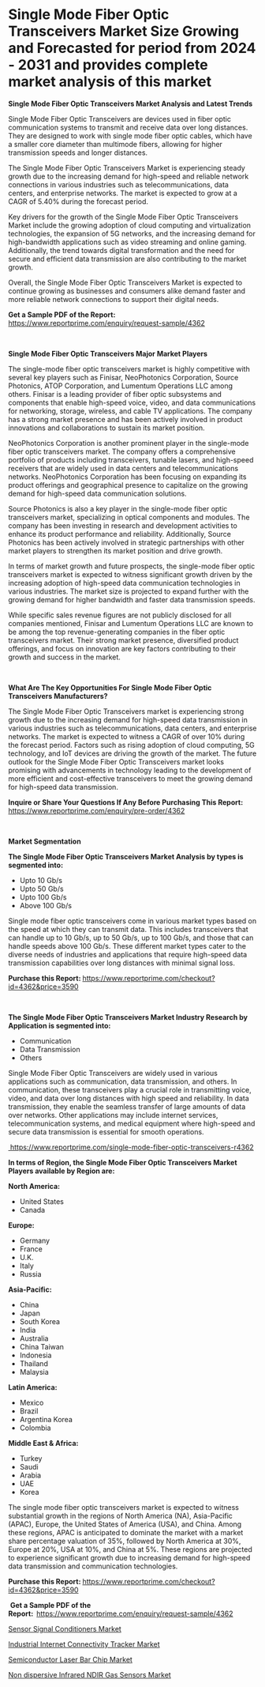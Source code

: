 <p><h1>Single Mode Fiber Optic Transceivers Market Size Growing and Forecasted for period from 2024 - 2031 and provides complete market analysis of this market</h1></p><p><strong>Single Mode Fiber Optic Transceivers Market Analysis and Latest Trends</strong></p>
<p><p>Single Mode Fiber Optic Transceivers are devices used in fiber optic communication systems to transmit and receive data over long distances. They are designed to work with single mode fiber optic cables, which have a smaller core diameter than multimode fibers, allowing for higher transmission speeds and longer distances.</p><p>The Single Mode Fiber Optic Transceivers Market is experiencing steady growth due to the increasing demand for high-speed and reliable network connections in various industries such as telecommunications, data centers, and enterprise networks. The market is expected to grow at a CAGR of 5.40% during the forecast period.</p><p>Key drivers for the growth of the Single Mode Fiber Optic Transceivers Market include the growing adoption of cloud computing and virtualization technologies, the expansion of 5G networks, and the increasing demand for high-bandwidth applications such as video streaming and online gaming. Additionally, the trend towards digital transformation and the need for secure and efficient data transmission are also contributing to the market growth.</p><p>Overall, the Single Mode Fiber Optic Transceivers Market is expected to continue growing as businesses and consumers alike demand faster and more reliable network connections to support their digital needs.</p></p>
<p><strong>Get a Sample PDF of the Report:&nbsp;</strong> <a href="https://www.reportprime.com/enquiry/request-sample/4362">https://www.reportprime.com/enquiry/request-sample/4362</a></p>
<p>&nbsp;</p>
<p><strong>Single Mode Fiber Optic Transceivers Major Market Players</strong></p>
<p><p>The single-mode fiber optic transceivers market is highly competitive with several key players such as Finisar, NeoPhotonics Corporation, Source Photonics, ATOP Corporation, and Lumentum Operations LLC among others. Finisar is a leading provider of fiber optic subsystems and components that enable high-speed voice, video, and data communications for networking, storage, wireless, and cable TV applications. The company has a strong market presence and has been actively involved in product innovations and collaborations to sustain its market position.</p><p>NeoPhotonics Corporation is another prominent player in the single-mode fiber optic transceivers market. The company offers a comprehensive portfolio of products including transceivers, tunable lasers, and high-speed receivers that are widely used in data centers and telecommunications networks. NeoPhotonics Corporation has been focusing on expanding its product offerings and geographical presence to capitalize on the growing demand for high-speed data communication solutions.</p><p>Source Photonics is also a key player in the single-mode fiber optic transceivers market, specializing in optical components and modules. The company has been investing in research and development activities to enhance its product performance and reliability. Additionally, Source Photonics has been actively involved in strategic partnerships with other market players to strengthen its market position and drive growth.</p><p>In terms of market growth and future prospects, the single-mode fiber optic transceivers market is expected to witness significant growth driven by the increasing adoption of high-speed data communication technologies in various industries. The market size is projected to expand further with the growing demand for higher bandwidth and faster data transmission speeds.</p><p>While specific sales revenue figures are not publicly disclosed for all companies mentioned, Finisar and Lumentum Operations LLC are known to be among the top revenue-generating companies in the fiber optic transceivers market. Their strong market presence, diversified product offerings, and focus on innovation are key factors contributing to their growth and success in the market.</p></p>
<p>&nbsp;</p>
<p><strong>What Are The Key Opportunities For Single Mode Fiber Optic Transceivers Manufacturers?</strong></p>
<p><p>The Single Mode Fiber Optic Transceivers market is experiencing strong growth due to the increasing demand for high-speed data transmission in various industries such as telecommunications, data centers, and enterprise networks. The market is expected to witness a CAGR of over 10% during the forecast period. Factors such as rising adoption of cloud computing, 5G technology, and IoT devices are driving the growth of the market. The future outlook for the Single Mode Fiber Optic Transceivers market looks promising with advancements in technology leading to the development of more efficient and cost-effective transceivers to meet the growing demand for high-speed data transmission.</p></p>
<p><strong>Inquire or Share Your Questions If Any Before Purchasing This Report:</strong> <a href="https://www.reportprime.com/enquiry/pre-order/4362">https://www.reportprime.com/enquiry/pre-order/4362</a></p>
<p>&nbsp;</p>
<p><strong>Market Segmentation</strong></p>
<p><strong>The Single Mode Fiber Optic Transceivers Market Analysis by types is segmented into:</strong></p>
<p><ul><li>Upto 10 Gb/s</li><li>Upto 50 Gb/s</li><li>Upto 100 Gb/s</li><li>Above 100 Gb/s</li></ul></p>
<p><p>Single mode fiber optic transceivers come in various market types based on the speed at which they can transmit data. This includes transceivers that can handle up to 10 Gb/s, up to 50 Gb/s, up to 100 Gb/s, and those that can handle speeds above 100 Gb/s. These different market types cater to the diverse needs of industries and applications that require high-speed data transmission capabilities over long distances with minimal signal loss.</p></p>
<p><strong>Purchase this Report:&nbsp;</strong><a href="https://www.reportprime.com/checkout?id=4362&price=3590">https://www.reportprime.com/checkout?id=4362&price=3590</a></p>
<p>&nbsp;</p>
<p><strong>The Single Mode Fiber Optic Transceivers Market Industry Research by Application is segmented into:</strong></p>
<p><ul><li>Communication</li><li>Data Transmission</li><li>Others</li></ul></p>
<p><p>Single Mode Fiber Optic Transceivers are widely used in various applications such as communication, data transmission, and others. In communication, these transceivers play a crucial role in transmitting voice, video, and data over long distances with high speed and reliability. In data transmission, they enable the seamless transfer of large amounts of data over networks. Other applications may include internet services, telecommunication systems, and medical equipment where high-speed and secure data transmission is essential for smooth operations.</p></p>
<p><a href="https://www.reportprime.com/single-mode-fiber-optic-transceivers-r4362">&nbsp;https://www.reportprime.com/single-mode-fiber-optic-transceivers-r4362</a></p>
<p><strong>In terms of Region, the Single Mode Fiber Optic Transceivers Market Players available by Region are:</strong></p>
<p>
    <p> <strong> North America: </strong>
        <ul>
            <li>United States</li>
            <li>Canada</li>
        </ul>
        </p> 
    <p> <strong> Europe: </strong>
        <ul>
            <li>Germany</li>
            <li>France</li>
            <li>U.K.</li>
            <li>Italy</li>
            <li>Russia</li>
        </ul>
        </p> 
    <p> <strong> Asia-Pacific: </strong>
        <ul>
            <li>China</li>
            <li>Japan</li>
            <li>South Korea</li>
            <li>India</li>
            <li>Australia</li>
            <li>China Taiwan</li>
            <li>Indonesia</li>
            <li>Thailand</li>
            <li>Malaysia</li>
        </ul>
        </p> 
    <p> <strong> Latin America: </strong>
        <ul>
            <li>Mexico</li>
            <li>Brazil</li>
            <li>Argentina Korea</li>
            <li>Colombia</li>
        </ul>
        </p> 
    <p> <strong> Middle East & Africa: </strong>
        <ul>
            <li>Turkey</li>
            <li>Saudi</li>
            <li>Arabia</li>
            <li>UAE</li>
            <li>Korea</li>
        </ul>
    </p>
    </p>
<p><p>The single mode fiber optic transceivers market is expected to witness substantial growth in the regions of North America (NA), Asia-Pacific (APAC), Europe, the United States of America (USA), and China. Among these regions, APAC is anticipated to dominate the market with a market share percentage valuation of 35%, followed by North America at 30%, Europe at 20%, USA at 10%, and China at 5%. These regions are projected to experience significant growth due to increasing demand for high-speed data transmission and communication technologies.</p></p>
<p><strong>Purchase this Report: </strong><a href="https://www.reportprime.com/checkout?id=4362&price=3590">https://www.reportprime.com/checkout?id=4362&price=3590</a></p>
<p>&nbsp;<strong>Get a Sample PDF of the Report:&nbsp;&nbsp;</strong><a href="https://www.reportprime.com/enquiry/request-sample/4362">https://www.reportprime.com/enquiry/request-sample/4362</a></p>
<p><strong></strong></p>
<p><p><a href="https://github.com/gikababa4/Market-Research-Report-List-1/blob/main/sensor-signal-conditioners-market.md">Sensor Signal Conditioners Market</a></p><p><a href="https://github.com/AmbushAL/Market-Research-Report-List-1/blob/main/industrial-internet-connectivity-tracker-market.md">Industrial Internet Connectivity Tracker Market</a></p><p><a href="https://github.com/nairnboy/Market-Research-Report-List-1/blob/main/semiconductor-laser-bar-chip-market.md">Semiconductor Laser Bar Chip Market</a></p><p><a href="https://github.com/hraymond91428/Market-Research-Report-List-1/blob/main/non-dispersive-infrared-ndir-gas-sensors-market.md">Non dispersive Infrared NDIR Gas Sensors Market</a></p></p>